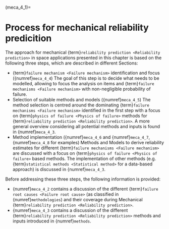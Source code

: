 (meca_4_1)=
# Process for mechanical reliability predicition

The approach for mechanical {term}`reliability prediction <Reliability prediction>` in space applications presented in this chapter is based on the following three steps, which are described in different Sections:

* {term}`failure mechanism <Failure mechanism>` identification and focus ({numref}`meca_4_4`)
The goal of this step is to decide what needs to be modelled, allowing to focus the analysis on items and {term}`failure mechanisms <Failure mechanism>` with non-negligible probability of failure.
* Selection of suitable methods and models ({numref}`meca_4_5`)
The method selection is centred around the dominating {term}`failure mechanisms <Failure mechanism>` identified in the first step with a focus on {term}`physics of failure <Physics of failure>` methods for {term}`reliability prediction <Reliability prediction>`. A more general overview considering all potential methods and inputs is found in {numref}`meca_4_3`.
* Method implementation ({numref}`meca_4_6` and {numref}`meca_4_7`, {numref}`meca_4_8` for examples)
Methods and Models to derive reliability estimates for different {term}`failure mechanisms <Failure mechanism>` are discussed with a focus on {term}`physics of failure <Physics of failure>` based methods. The implementation of other methods (e.g. {term}`statistical methods <Statistical method>` for a data-based approach) is discussed in {numref}`meca_4_3`.

Before addressing these three steps, the following information is provided:

* {numref}`meca_4_2` contains a discussion of the different {term}`failure root causes <Failure root cause>` (as classified in {numref}`methodologies`) and their coverage during Mechanical {term}`reliability prediction <Reliability prediction>`.
* {numref}`meca_4_3` contains a discussion of the different {term}`reliability prediction <Reliability prediction>` methods and inputs introduced in {numref}`methods`.
